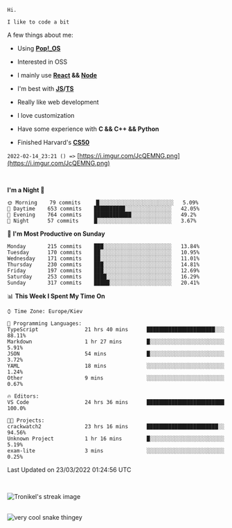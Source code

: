 ```
Hi.

I like to code a bit
```

A few things about me:

-   Using **[Pop!\_OS](https://pop.system76.com/)**

-   Interested in OSS

-   I mainly use **[React](https://reactjs.org/) && [Node](https://nodejs.org/en/)**

-   I'm best with **[JS](https://www.javascript.com/)/[TS](https://www.typescriptlang.org/)**

-   Really like web development

-   I love customization

-   Have some experience with **C && C++ && Python**

-   Finished Harvard's **[CS50](https://cs50.harvard.edu)**

`2022-02-14_23:21 () =>` [https://i.imgur.com/JcQEMNG.png](https://i.imgur.com/JcQEMNG.png)

<br>

<!--START_SECTION:waka-->
**I'm a Night 🦉** 

```text
🌞 Morning    79 commits     █░░░░░░░░░░░░░░░░░░░░░░░░   5.09% 
🌆 Daytime    653 commits    ██████████░░░░░░░░░░░░░░░   42.05% 
🌃 Evening    764 commits    ████████████░░░░░░░░░░░░░   49.2% 
🌙 Night      57 commits     █░░░░░░░░░░░░░░░░░░░░░░░░   3.67%

```
📅 **I'm Most Productive on Sunday** 

```text
Monday       215 commits    ███░░░░░░░░░░░░░░░░░░░░░░   13.84% 
Tuesday      170 commits    ██░░░░░░░░░░░░░░░░░░░░░░░   10.95% 
Wednesday    171 commits    ██░░░░░░░░░░░░░░░░░░░░░░░   11.01% 
Thursday     230 commits    ███░░░░░░░░░░░░░░░░░░░░░░   14.81% 
Friday       197 commits    ███░░░░░░░░░░░░░░░░░░░░░░   12.69% 
Saturday     253 commits    ████░░░░░░░░░░░░░░░░░░░░░   16.29% 
Sunday       317 commits    █████░░░░░░░░░░░░░░░░░░░░   20.41%

```


📊 **This Week I Spent My Time On** 

```text
⌚︎ Time Zone: Europe/Kiev

💬 Programming Languages: 
TypeScript               21 hrs 40 mins      ██████████████████████░░░   88.11% 
Markdown                 1 hr 27 mins        █░░░░░░░░░░░░░░░░░░░░░░░░   5.91% 
JSON                     54 mins             █░░░░░░░░░░░░░░░░░░░░░░░░   3.72% 
YAML                     18 mins             ░░░░░░░░░░░░░░░░░░░░░░░░░   1.24% 
Other                    9 mins              ░░░░░░░░░░░░░░░░░░░░░░░░░   0.67%

🔥 Editors: 
VS Code                  24 hrs 36 mins      █████████████████████████   100.0%

🐱‍💻 Projects: 
crackwatch2              23 hrs 16 mins      ███████████████████████░░   94.56% 
Unknown Project          1 hr 16 mins        █░░░░░░░░░░░░░░░░░░░░░░░░   5.19% 
exam-lite                3 mins              ░░░░░░░░░░░░░░░░░░░░░░░░░   0.25%

```


 Last Updated on 23/03/2022 01:24:56 UTC
<!--END_SECTION:waka-->

<br>

<p><img align="center" src="https://github-readme-streak-stats.herokuapp.com/?user=Trunkelis&theme=dark" alt="Tronikel's streak image" /></p>

<br>

<img title="" src="https://raw.githubusercontent.com/Trunkelis/Trunkelis/output/github-contribution-grid-snake.svg" alt="very cool snake thingey" data-align="left">
